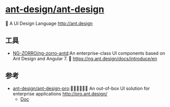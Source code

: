# [ant-design/ant-design](https://github.com/ant-design/ant-design)

🐜 A UI Design Language http://ant.design

## 工具

* [NG-ZORRO/ng-zorro-antd](https://github.com/NG-ZORRO/ng-zorro-antd):An enterprise-class UI components based on Ant Design and Angular 7. 🐜 https://ng.ant.design/docs/introduce/en

## 参考

* [ant-design/ant-design-pro](https://github.com/ant-design/ant-design-pro):👨🏻‍💻👩🏻‍💻 An out-of-box UI solution for enterprise applications http://pro.ant.design/
    - [Doc](https://pro.ant.design/docs/getting-started)
